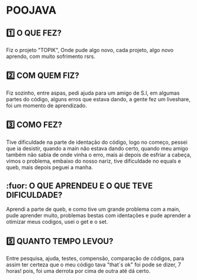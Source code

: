 # POOJAVA
## :one: O QUE FEZ?
Fiz o projeto "TOPIK", Onde pude algo novo, cada projeto, algo novo aprendo, com muito sofrimento rsrs.

## :two: COM QUEM FIZ?
Fiz sozinho, entre aspas, pedi ajuda para um amigo de S.I, em algumas partes do código, alguns erros que estava dando, a gente fez um liveshare, foi um momento de aprendizado.

## :three: COMO FEZ?
Tive dificuldade na parte de identação do código, logo no começo, pessei que ia desistir, quando a main não estava dando certo, quando meu amigo também não sabia de onde vinha o erro, mais ai depois de esfriar a cabeça, vimos o problema, embaixo do nosso nariz, tive dificuldade no equals e queb, mais depois peguei a manha.

## :fuor: O QUE APRENDEU E O QUE TEVE DIFICULDADE?
 Aprendi a parte de queb, e como tive um grande problema com a main, pude aprender muito, problemas bestas com identações e pude aprender a otimizar meus codigos, usei o get e o set.

## :five: QUANTO TEMPO LEVOU?
Entre pesquisa, ajuda, testes, compensão, comparação de códigos, para assim ter certeza que o meu código tava "that´s ok" foi pode se dizer, 7 horas! pois, foi uma derrota por cima de outra até dá certo.
